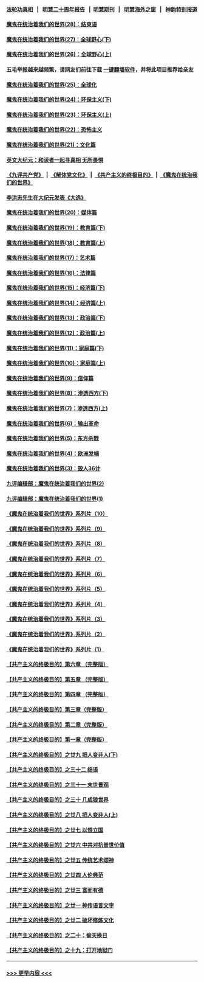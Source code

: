#### [法轮功真相](https://github.com/gfw-breaker/truth/blob/master/README.md?t=0) &nbsp;&nbsp;|&nbsp;&nbsp; [明慧二十周年报告](https://github.com/gfw-breaker/mh-reports/blob/master/README.md?t=0) &nbsp;&nbsp;|&nbsp;&nbsp;[明慧期刊](https://github.com/gfw-breaker/mh-qikan) &nbsp;&nbsp;|&nbsp;&nbsp; [明慧海外之窗](https://github.com/gfw-breaker/mh-news/blob/master/README.md?t=0) &nbsp;&nbsp;|&nbsp;&nbsp; [神韵特别报道](https://github.com/gfw-breaker/mh-news/blob/master/shenyun.md?t=0)
#### [魔鬼在统治着我们的世界(28)：结束语](../pages/nsc422/n10936246.md?t=06230252) 
#### [魔鬼在统治着我们的世界(27)：全球野心(下)](../pages/nsc422/n10928319.md?t=06230252) 
#### [魔鬼在统治着我们的世界(26)：全球野心(上)](../pages/nsc422/n10900318.md?t=06230252) 
#### 五毛举报越来越频繁，请网友们前往下载 [一键翻墙软件](https://github.com/gfw-breaker/ssr-accounts)，并将此项目推荐给亲友
#### [魔鬼在统治着我们的世界(25)：全球化](../pages/nsc422/n10788205.md?t=06230252) 
#### [魔鬼在统治着我们的世界(24)：环保主义(下)](../pages/nsc422/n10695307.md?t=06230252) 
#### [魔鬼在统治着我们的世界(23)：环保主义(上)](../pages/nsc422/n10688613.md?t=06230252) 
#### [魔鬼在统治着我们的世界(22)：恐怖主义](../pages/nsc422/n10614727.md?t=06230252) 
#### [魔鬼在统治着我们的世界(21)：文化篇](../pages/nsc422/n10597706.md?t=06230252) 
#### [英文大纪元：和读者一起寻真相 无所畏惧](../pages/nsc422/n12542027.md?t=06230252) 
#### [《九评共产党》](https://github.com/begood0513/9ping.md/blob/master/README.md) &nbsp;|&nbsp; [《解体党文化》](../../../../jtdwh.md/blob/master/README.md)  &nbsp;|&nbsp; [《共产主义的终极目的》](../../../../gczydzjmd.md/blob/master/README.md) &nbsp;|&nbsp; [《魔鬼在统治我们的世界》](../../../../mgztzwmdsj.md/blob/master/README.md) 
#### [李洪志先生在大纪元发表《大选》](../pages/nsc422/n12534746.md?t=06230252) 
#### [魔鬼在统治着我们的世界(20)：媒体篇](../pages/nsc422/n10586579.md?t=06230252) 
#### [魔鬼在统治着我们的世界(19)：教育篇(下)](../pages/nsc422/n10564808.md?t=06230252) 
#### [魔鬼在统治着我们的世界(18)：教育篇(上)](../pages/nsc422/n10526970.md?t=06230252) 
#### [魔鬼在统治着我们的世界(17)：艺术篇](../pages/nsc422/n10499093.md?t=06230252) 
#### [魔鬼在统治着我们的世界(16)：法律篇](../pages/nsc422/n10485969.md?t=06230252) 
#### [魔鬼在统治着我们的世界(15)：经济篇(下)](../pages/nsc422/n10469975.md?t=06230252) 
#### [魔鬼在统治着我们的世界(14)：经济篇(上)](../pages/nsc422/n10457370.md?t=06230252) 
#### [魔鬼在统治着我们的世界(13)：政治篇(下)](../pages/nsc422/n10448270.md?t=06230252) 
#### [魔鬼在统治着我们的世界(12)：政治篇(上)](../pages/nsc422/n10444576.md?t=06230252) 
#### [魔鬼在统治着我们的世界(11)：家庭篇(下)](../pages/nsc422/n10440961.md?t=06230252) 
#### [魔鬼在统治着我们的世界(10)：家庭篇(上)](../pages/nsc422/n10435448.md?t=06230252) 
#### [魔鬼在统治着我们的世界(9)：信仰篇](../pages/nsc422/n10432159.md?t=06230252) 
#### [魔鬼在统治着我们的世界(8)：渗透西方(下)](../pages/nsc422/n10429603.md?t=06230252) 
#### [魔鬼在统治着我们的世界(7)：渗透西方(上)](../pages/nsc422/n10426013.md?t=06230252) 
#### [魔鬼在统治着我们的世界(6)：输出革命](../pages/nsc422/n10421536.md?t=06230252) 
#### [魔鬼在统治着我们的世界(5)：东方杀戮](../pages/nsc422/n10417707.md?t=06230252) 
#### [魔鬼在统治着我们的世界(4)：欧洲发端](../pages/nsc422/n10414890.md?t=06230252) 
#### [魔鬼在统治着我们的世界(3)：毁人36计](../pages/nsc422/n10411583.md?t=06230252) 
#### [九评编辑部：魔鬼在统治着我们的世界(2)](../pages/nsc422/n10410036.md?t=06230252) 
#### [九评编辑部：魔鬼在统治着我们的世界(1)](../pages/nsc422/n10406825.md?t=06230252) 
#### [《魔鬼在统治着我们的世界》系列片（10）](../pages/nsc422/n12292670.md?t=06230252) 
#### [《魔鬼在统治着我们的世界》系列片（9）](../pages/nsc422/n12290859.md?t=06230252) 
#### [《魔鬼在统治着我们的世界》系列片（8）](../pages/nsc422/n12287445.md?t=06230252) 
#### [《魔鬼在统治着我们的世界》系列片（7）](../pages/nsc422/n12283425.md?t=06230252) 
#### [《魔鬼在统治着我们的世界》系列片（6）](../pages/nsc422/n12282314.md?t=06230252) 
#### [《魔鬼在统治着我们的世界》系列片（5）](../pages/nsc422/n12281419.md?t=06230252) 
#### [《魔鬼在统治着我们的世界》系列片（4）](../pages/nsc422/n12274024.md?t=06230252) 
#### [《魔鬼在统治着我们的世界》系列片（3）](../pages/nsc422/n12271322.md?t=06230252) 
#### [《魔鬼在统治着我们的世界》系列片（2）](../pages/nsc422/n12269049.md?t=06230252) 
#### [《魔鬼在统治着我们的世界》系列片（1）](../pages/nsc422/n12267575.md?t=06230252) 
#### [【共产主义的终极目的】第六章 （完整版）](../pages/nsc422/n11428913.md?t=06230252) 
#### [【共产主义的终极目的】第五章 （完整版）](../pages/nsc422/n11428912.md?t=06230252) 
#### [【共产主义的终极目的】第四章 （完整版）](../pages/nsc422/n11428907.md?t=06230252) 
#### [【共产主义的终极目的】第三章（完整版）](../pages/nsc422/n11428848.md?t=06230252) 
#### [【共产主义的终极目的】第二章（完整版）](../pages/nsc422/n11428831.md?t=06230252) 
#### [【共产主义的终极目的】第一章（完整版）](../pages/nsc422/n11417651.md?t=06230252) 
#### [【共产主义的终极目的】之廿九 把人变非人(下)](../pages/nsc422/n11344140.md?t=06230252) 
#### [【共产主义的终极目的】之三十二 结语](../pages/nsc422/n11360535.md?t=06230252) 
#### [【共产主义的终极目的】之三十一 末世景观](../pages/nsc422/n11351129.md?t=06230252) 
#### [【共产主义的终极目的】之三十 几成狼世界](../pages/nsc422/n11348280.md?t=06230252) 
#### [【共产主义的终极目的】之廿八 把人变非人(上)](../pages/nsc422/n11340492.md?t=06230252) 
#### [【共产主义的终极目的】之廿七 以恨立国](../pages/nsc422/n11336944.md?t=06230252) 
#### [【共产主义的终极目的】之廿六 中共对抗普世价值](../pages/nsc422/n11324785.md?t=06230252) 
#### [【共产主义的终极目的】之廿五 传统艺术颂神](../pages/nsc422/n11296396.md?t=06230252) 
#### [【共产主义的终极目的】之廿四 人伦典范](../pages/nsc422/n11296397.md?t=06230252) 
#### [【共产主义的终极目的】之廿三 富而有德](../pages/nsc422/n11283598.md?t=06230252) 
#### [【共产主义的终极目的】之廿一 神传语言文字](../pages/nsc422/n11263265.md?t=06230252) 
#### [【共产主义的终极目的】之廿二 破坏修炼文化](../pages/nsc422/n11245728.md?t=06230252) 
#### [【共产主义的终极目的】之二十：偷天换日](../pages/nsc422/n11238846.md?t=06230252) 
#### [【共产主义的终极目的】之十九：打开地狱门](../pages/nsc422/n11206376.md?t=06230252) 

----
#### [ >>> 更早内容 <<< ](../indexes/nsc422-earlier.md)
